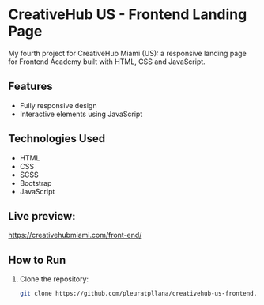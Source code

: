 # CreativeHub US - Frontend Landing Page
My fourth project for CreativeHub Miami (US): a responsive landing page for Frontend Academy built with HTML, CSS and JavaScript.

## Features

- Fully responsive design
- Interactive elements using JavaScript

## Technologies Used

- HTML
- CSS
- SCSS
- Bootstrap
- JavaScript

 ## Live preview:

https://creativehubmiami.com/front-end/

## How to Run

1. Clone the repository:
   ```bash
   git clone https://github.com/pleuratpllana/creativehub-us-frontend.git

